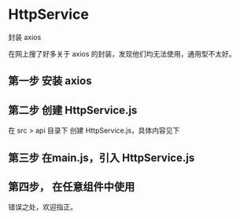 # HttpService
封装 axios

在网上搜了好多关于 axios 的封装，发现他们均无法使用，通用型不太好。

## 第一步 安装 axios

## 第二步 创建 HttpService.js

在 src > api 目录下 创建 HttpService.js，具体内容见下

## 第三步 在main.js，引入 HttpService.js

## 第四步， 在任意组件中使用

错误之处，欢迎指正。
